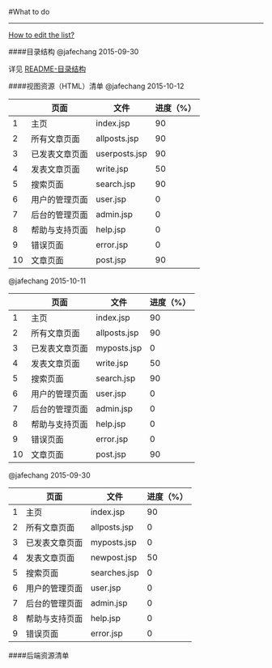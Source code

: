 #What to do

-------
[How to edit the list?](https://github.com/JafeChang/emboard/blob/master/what_to_do/how_to_edit_these_lists.md "How to edit the list?")

 
####目录结构
@jafechang 2015-09-30  
  
详见 [README-目录结构](https://github.com/JafeChang/emboard/tree/branch-spring#user-content-目录结构 "目录结构")

####视图资源（HTML）清单 
@jafechang  2015-10-12
	<table>
		<thead>
			<tr>
				<th></th>
				<th>页面</th>
				<th>文件</th>
				<th>进度（%）</th>
			</tr>
		</thead>
		<tbody>
			<tr>
				<td>1</td>
				<td>主页</td>
				<td>index.jsp</td>
				<td>90</td>
			</tr>
			<tr>
				<td>2</td>
				<td>所有文章页面</td>
				<td>allposts.jsp</td>
				<td>90</td>
			</tr>
			<tr>
				<td>3</td>
				<td>已发表文章页面</td>
				<td>userposts.jsp</td>
				<td>90</td>
			</tr>
			<tr>
				<td>4</td>
				<td>发表文章页面</td>
				<td>write.jsp</td>
				<td>50</td>
			</tr>
			<tr>
				<td>5</td>
				<td>搜索页面</td>
				<td>search.jsp</td>
				<td>90</td>
			</tr>
			<tr>
				<td>6</td>
				<td>用户的管理页面</td>
				<td>user.jsp</td>
				<td>0</td>
			</tr>
			<tr>
				<td>7</td>
				<td>后台的管理页面</td>
				<td>admin.jsp</td>
				<td>0</td>
			</tr>
			<tr>
				<td>8</td>
				<td>帮助与支持页面</td>
				<td>help.jsp</td>
				<td>0</td>
			</tr>
			<tr>
				<td>9</td>
				<td>错误页面</td>
				<td>error.jsp</td>
				<td>0</td>
			</tr>
			<tr>
				<td>10</td>
				<td>文章页面</td>
				<td>post.jsp</td>
				<td>90</td>
			</tr>
		</tbody>
	</table>

@jafechang  2015-10-11
	<table>
		<thead>
			<tr>
				<th></th>
				<th>页面</th>
				<th>文件</th>
				<th>进度（%）</th>
			</tr>
		</thead>
		<tbody>
			<tr>
				<td>1</td>
				<td>主页</td>
				<td>index.jsp</td>
				<td>90</td>
			</tr>
			<tr>
				<td>2</td>
				<td>所有文章页面</td>
				<td>allposts.jsp</td>
				<td>90</td>
			</tr>
			<tr>
				<td>3</td>
				<td>已发表文章页面</td>
				<td>myposts.jsp</td>
				<td>0</td>
			</tr>
			<tr>
				<td>4</td>
				<td>发表文章页面</td>
				<td>write.jsp</td>
				<td>50</td>
			</tr>
			<tr>
				<td>5</td>
				<td>搜索页面</td>
				<td>search.jsp</td>
				<td>90</td>
			</tr>
			<tr>
				<td>6</td>
				<td>用户的管理页面</td>
				<td>user.jsp</td>
				<td>0</td>
			</tr>
			<tr>
				<td>7</td>
				<td>后台的管理页面</td>
				<td>admin.jsp</td>
				<td>0</td>
			</tr>
			<tr>
				<td>8</td>
				<td>帮助与支持页面</td>
				<td>help.jsp</td>
				<td>0</td>
			</tr>
			<tr>
				<td>9</td>
				<td>错误页面</td>
				<td>error.jsp</td>
				<td>0</td>
			</tr>
			<tr>
				<td>10</td>
				<td>文章页面</td>
				<td>post.jsp</td>
				<td>90</td>
			</tr>
		</tbody>
	</table>

@jafechang  2015-09-30
	<table>
		<thead>
			<tr>
				<th></th>
				<th>页面</th>
				<th>文件</th>
				<th>进度（%）</th>
			</tr>
		</thead>
		<tbody>
			<tr>
				<td>1</td>
				<td>主页</td>
				<td>index.jsp</td>
				<td>90</td>
			</tr>
			<tr>
				<td>2</td>
				<td>所有文章页面</td>
				<td>allposts.jsp</td>
				<td>0</td>
			</tr>
			<tr>
				<td>3</td>
				<td>已发表文章页面</td>
				<td>myposts.jsp</td>
				<td>0</td>
			</tr>
			<tr>
				<td>4</td>
				<td>发表文章页面</td>
				<td>newpost.jsp</td>
				<td>50</td>
			</tr>
			<tr>
				<td>5</td>
				<td>搜索页面</td>
				<td>searches.jsp</td>
				<td>0</td>
			</tr>
			<tr>
				<td>6</td>
				<td>用户的管理页面</td>
				<td>user.jsp</td>
				<td>0</td>
			</tr>
			<tr>
				<td>7</td>
				<td>后台的管理页面</td>
				<td>admin.jsp</td>
				<td>0</td>
			</tr>
			<tr>
				<td>8</td>
				<td>帮助与支持页面</td>
				<td>help.jsp</td>
				<td>0</td>
			</tr>
			<tr>
				<td>9</td>
				<td>错误页面</td>
				<td>error.jsp</td>
				<td>0</td>
			</tr>
		</tbody>
	</table>

####后端资源清单

 


